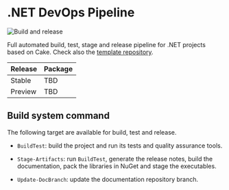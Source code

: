 # .NET DevOps Pipeline

![Build and release](https://github.com/pleonex/PleOps.Cake/workflows/Build%20and%20release/badge.svg?branch=develop&event=push)

Full automated build, test, stage and release pipeline for .NET projects based
on Cake. Check also the
[template repository](https://github.com/pleonex/template-csharp).

| Release | Package |
| ------- | ------- |
| Stable  | TBD     |
| Preview | TBD     |

## Build system command

The following target are available for build, test and release.

- `BuildTest`: build the project and run its tests and quality assurance tools.

- `Stage-Artifacts`: run `BuildTest`, generate the release notes, build the
  documentation, pack the libraries in NuGet and stage the executables.

- `Update-DocBranch`: update the documentation repository branch.

